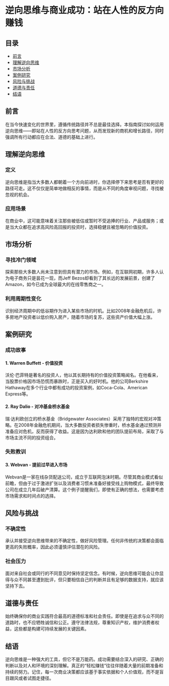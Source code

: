 # 逆向思维与商业成功：站在人性的反方向赚钱

## 目录
- [前言](#前言)
- [理解逆向思维](#理解逆向思维)
- [市场分析](#市场分析)
- [案例研究](#案例研究)
- [风险与挑战](#风险与挑战)
- [道德与责任](#道德与责任)
- [结语](#结语)

## 前言
在当今快速变化的世界里，遵循传统路径并不总是最佳选择。本指南探讨如何运用逆向思维——即站在人性的反方向思考问题，从而发现新的商机和增长路径，同时强调所有行动都应在合法、道德的基础上进行。

## 理解逆向思维
### 定义
逆向思维是指当大多数人都朝着一个方向前进时，你选择停下来思考是否有更好的路径可走。这不仅仅是简单地做相反的事情，而是从不同的角度审视问题，寻找被忽视的机会。
### 应用场景
在商业中，这可能意味着关注那些被低估或暂时不受追捧的行业、产品或服务；或是当大众都在追求高风险高回报的投资时，选择稳健且被忽略的价值投资。

## 市场分析
### 寻找冷门领域
探索那些大多数人尚未注意到但具有潜力的市场。例如，在互联网初期，许多人认为电子商务只是昙花一现，而Jeff Bezos却看到了其长远的发展前景，创建了Amazon，如今已成为全球最大的在线零售商之一。
### 利用周期性变化
识别经济周期中的低谷期作为进入某些市场的时机。比如2008年金融危机后，许多房地产投资者以低价购入房产，随着市场的复苏，这些资产价值大幅上涨。

## 案例研究
### 成功故事
#### 1. Warren Buffett - 价值投资
沃伦·巴菲特是著名的投资人，他以其长期持有的价值投资策略闻名。在他看来，当股票价格因市场恐慌而暴跌时，正是买入的好时机。他的公司Berkshire Hathaway在多个行业中都有成功的投资案例，如Coca-Cola、American Express等。

#### 2. Ray Dalio - 对冲基金桥水基金
瑞·达利欧创立的桥水基金（Bridgewater Associates）采用了独特的宏观对冲策略。在2008年金融危机期间，当大多数投资者损失惨重时，桥水基金通过预测并准备应对危机，反而获得了收益。这是因为达利欧和他的团队提前布局，采取了与市场主流不同的投资组合。

### 失败教训
#### 3. Webvan - 提前过早进入市场
Webvan是一家在线杂货配送公司，成立于互联网泡沫时期。尽管其商业模式看似前瞻，但由于过于激进扩张以及消费者习惯未准备好接受线上购物模式，最终导致公司在成立几年后破产清算。这个例子提醒我们，即使有正确的想法，也需要考虑市场需求和时间点的选择。

## 风险与挑战
### 不确定性
承认并接受逆向思维带来的不确定性，做好风险管理。任何非传统的决策都会面临更高的失败概率，因此必须谨慎评估潜在的风险。
### 社会压力
面对来自社会或同行的不同意见时保持坚定信念。有时候，逆向思维可能会让你显得与众不同甚至遭到批评，但只要相信自己的判断并且有足够的数据支持，就应该坚持下去。

## 道德与责任
始终确保你的商业实践符合最高的道德标准和社会责任。即使是在追求与众不同的道路时，也不应牺牲诚信和公正。遵守法律法规，尊重知识产权，维护消费者权益，这些都是构建可持续发展的关键因素。

## 结语
逆向思维是一种强大的工具，但它不是万能药。成功需要结合深入的研究、正确的判断以及对人和环境的深刻理解。真正的“轻松赚钱”往往伴随着大量的前期准备和持续的努力。记住，每一次商业决策都应该基于事实依据和个人价值观，而不是盲目跟风或者试图走捷径。
